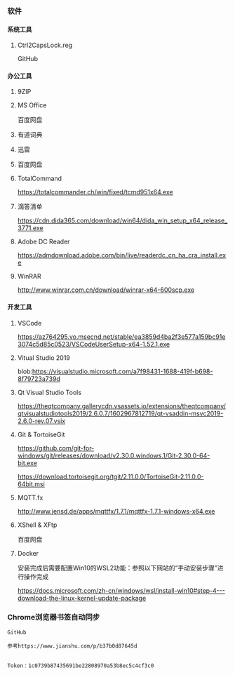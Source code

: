 

### 软件

#### 系统工具

1. Ctrl2CapsLock.reg

    GitHub

#### 办公工具

1. 9ZIP

2. MS Office

    百度网盘

3. 有道词典

4. 迅雷

5. 百度网盘

6. TotalCommand

    https://totalcommander.ch/win/fixed/tcmd951x64.exe

7. 滴答清单

    https://cdn.dida365.com/download/win64/dida_win_setup_x64_release_3771.exe

8. Adobe DC Reader

    https://admdownload.adobe.com/bin/live/readerdc_cn_ha_cra_install.exe

9. WinRAR

    http://www.winrar.com.cn/download/winrar-x64-600scp.exe


#### 开发工具

1. VSCode

    https://az764295.vo.msecnd.net/stable/ea3859d4ba2f3e577a159bc91e3074c5d85c0523/VSCodeUserSetup-x64-1.52.1.exe

2. Vitual Studio 2019

    blob:https://visualstudio.microsoft.com/a7f98431-1688-419f-b698-8f79723a739d

3. Qt Visual Studio Tools

    https://theqtcompany.gallerycdn.vsassets.io/extensions/theqtcompany/qtvisualstudiotools2019/2.6.0.7/1602967812719/qt-vsaddin-msvc2019-2.6.0-rev.07.vsix

3. Git & TortoiseGit

    https://github.com/git-for-windows/git/releases/download/v2.30.0.windows.1/Git-2.30.0-64-bit.exe

    https://download.tortoisegit.org/tgit/2.11.0.0/TortoiseGit-2.11.0.0-64bit.msi

4. MQTT.fx

    http://www.jensd.de/apps/mqttfx/1.7.1/mqttfx-1.7.1-windows-x64.exe

5. XShell & XFtp

    百度网盘

6. Docker

    安装完成后需要配置Win10的WSL2功能：参照以下网站的“手动安装步骤”进行操作完成

    https://docs.microsoft.com/zh-cn/windows/wsl/install-win10#step-4---download-the-linux-kernel-update-package
    

### Chrome浏览器书签自动同步

    GitHub

    参考https://www.jianshu.com/p/b37b0d87645d


    Token：1c0739b87435691be22808970a53b8ec5c4cf3c0